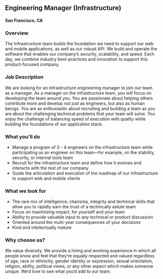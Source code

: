 ## Engineering Manager (Infrastructure)
#### San Francisco, CA

### Overview
The Infrastructure team builds the foundation we need to support our web and mobile applications, as well as our robust API. We build and operate the software that enables our company’s security, scalability, and speed. Each day, we combine industry best-practices and innovation to support this product-focused company.

### Job Description
We are looking for an infrastructure engineering manager to join our team as a manager. As a manager on the infrastructure team, you will focus on developing the team around you. You are passionate about helping others contribute more and develop not just as engineers, but also as human beings. You are as enthusiastic about recruiting and building a team as you are about the challenging technical problems that your team will solve. You enjoy the challenge of balancing speed of execution with quality while building the foundations of our application stack.

### What you'll do
+ Manage a program of 3 - 4 engineers on the infrastructure team while participating as an engineer on this team—for example, on the stability, security, or internal tools team
+ Recruit for the infrastructure team and define how it evolves and interacts with the rest of our company
+ Guide the articulation and execution of the roadmap of our infrastructure to support web and mobile clients

### What we look for
+ The rare mix of intelligence, charisma, integrity and technical skills that allow you to rapidly earn the trust of a technically astute team
+ Focus on maximizing impact, for yourself and your team
+ Ability to provide valuable input to any technical or product discussion
+ Oriented around the multi-year consequences of your decisions
+ Kind and intellectually mature

### Why choose us?
We value diversity. We provide a hiring and working experience in which all people know and feel that they’re equally respected and valued regardless of age, race or ethnicity, gender identity or expression, sexual orientation, religion, ability, political views, or any other aspect which makes someone unique. We’d love to see what you’d add to our team.



